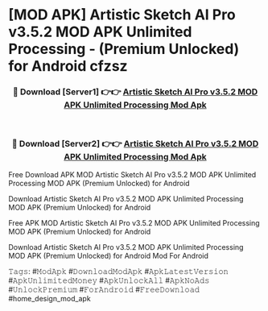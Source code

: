 # [MOD APK] Artistic Sketch AI Pro v3.5.2 MOD APK Unlimited Processing - (Premium Unlocked) for Android cfzsz



<div align="center">
<h3>🔴 Download [Server1] 👉👉 <a href="https://momento.my/?title=Artistic_Sketch_AI_Pro_v3.5.2_MOD_APK_Unlimited_Processing">Artistic Sketch AI Pro v3.5.2 MOD APK Unlimited Processing Mod Apk</a></h3><br>

<h3>🔴 Download [Server2] 👉👉 <a href="https://momento.my/?title=Artistic_Sketch_AI_Pro_v3.5.2_MOD_APK_Unlimited_Processing">Artistic Sketch AI Pro v3.5.2 MOD APK Unlimited Processing Mod Apk</a></h3>
</div>



Free Download APK MOD Artistic Sketch AI Pro v3.5.2 MOD APK Unlimited Processing MOD APK (Premium Unlocked) for Android

Download Artistic Sketch AI Pro v3.5.2 MOD APK Unlimited Processing MOD APK (Premium Unlocked) for Android

Free APK MOD Artistic Sketch AI Pro v3.5.2 MOD APK Unlimited Processing MOD APK (Premium Unlocked) for Android

Download Artistic Sketch AI Pro v3.5.2 MOD APK Unlimited Processing MOD APK (Premium Unlocked) for Android Mod For Android

𝚃𝚊𝚐𝚜: #𝙼𝚘𝚍𝙰𝚙𝚔 #𝙳𝚘𝚠𝚗𝚕𝚘𝚊𝚍𝙼𝚘𝚍𝙰𝚙𝚔 #𝙰𝚙𝚔𝙻𝚊𝚝𝚎𝚜𝚝𝚅𝚎𝚛𝚜𝚒𝚘𝚗 #𝙰𝚙𝚔𝚄𝚗𝚕𝚒𝚖𝚒𝚝𝚎𝚍𝙼𝚘𝚗𝚎𝚢 #𝙰𝚙𝚔𝚄𝚗𝚕𝚘𝚌𝚔𝙰𝚕𝚕 #𝙰𝚙𝚔𝙽𝚘𝙰𝚍𝚜 #𝚄𝚗𝚕𝚘𝚌𝚔𝙿𝚛𝚎𝚖𝚒𝚞𝚖 #𝙵𝚘𝚛𝙰𝚗𝚍𝚛𝚘𝚒𝚍 #𝙵𝚛𝚎𝚎𝙳𝚘𝚠𝚗𝚕𝚘𝚊𝚍 #home_design_mod_apk
